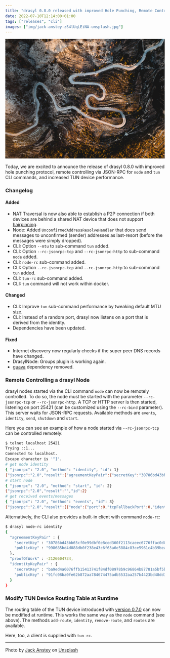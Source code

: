 ```yaml
---
title: "drasyl 0.8.0 released with improved Hole Punching, Remote Controlling for CLI, and increased TUN Device performance"
date: 2022-07-10T12:14:00+01:00
tags: ["releases", "cli"]
images: ["img/jack-anstey-zS4lUqLEiNA-unsplash.jpg"]
---
```


![aerial photography of road](/img/jack-anstey-zS4lUqLEiNA-unsplash.jpg)

Today, we are excited to announce the release of drasyl 0.8.0 with improved hole punching protocol, remote controlling via JSON-RPC for `node` and `tun` CLI commands, and increased TUN device performance.

<!--more-->

### Changelog

#### Added

- NAT Traversal is now also able to establish a P2P connection if both devices are behind a shared
  NAT device that does not support [hairpinning](https://datatracker.ietf.org/doc/html/rfc4787#section-6).
- Node: Added `UnconfirmedAddressResolveHandler` that does send messages to unconfirmed (sender)
  addresses as last-resort (before the messages were simply dropped).
- CLI: Option `--mtu` to sub-command `tun` added.
- CLI: Option `--rc-jsonrpc-tcp` and `--rc-jsonrpc-http` to sub-command `node` added.
- CLI: `node-rc` sub-command added.
- CLI: Option `--rc-jsonrpc-tcp` and `--rc-jsonrpc-http` to sub-command `tun` added.
- CLI: `tun-rc` sub-command added.
- CLI: `tun` command will not work within docker.

#### Changed

- CLI: Improve `tun` sub-command performance by tweaking default MTU size.
- CLI: Instead of a random port, drasyl now listens on a port that is derived from the identity.
- Dependencies have been updated.

#### Fixed

- Internet discovery now regularly checks if the super peer DNS records have changed.
- DrasylNode: Groups plugin is working again.
- [guava](https://github.com/google/guava) dependency removed.

### Remote Controlling a drasyl Node

drasyl nodes started via the CLI command `node` can now be remotely controlled.
To do so, the node must be started with the parameter `--rc-jsonrpc-tcp` or `--rc-jsonrpc-http`.
A TCP or HTTP server is then started, listening on port 25421 (can be customized using the `--rc-bind` parameter).
This server waits for JSON-RPC requests.
Available methods are `events`, `identity`, `send`, `shutdown` and `start`.

Here you can see an example of how a node started via `--rc-jsonrpc-tcp` can be controlled remotely:
```bash
$ telnet localhost 25421
Trying ::1...
Connected to localhost.
Escape character is '^]'.
# get node identity
{ "jsonrpc": "2.0", "method": "identity", "id": 1}
{"jsonrpc":"2.0","result":{"agreementKeyPair":{"secretKey":"30786bd43bb65cf0e99dbf0e8ced360f2113caeec6776ffac0d0fa6befef5076","publicKey":"998685bd4d088db0f238e43c6f63a6e5884c83ce5961c4b39bea5bc298eb6f38"},"proofOfWork":-2126604734,"identityKeyPair":{"secretKey":"ba9ed4a6076ffb15413741f84df08978b9c96864b87781a5bf5b67587c4769c691fc08ba0fe62b872aa784674475adb5532aa257b4423bd48dd333555eb62d4b","publicKey":"91fc08ba0fe62b872aa784674475adb5532aa257b4423bd48dd333555eb62d4b"}},"id":1}
# start node
{ "jsonrpc": "2.0", "method": "start", "id": 2}
{"jsonrpc":"2.0","result":"","id":2}
# get received events/messages
{ "jsonrpc": "2.0", "method": "events", "id": 3}
{"jsonrpc":"2.0","result":[{"node":{"port":0,"tcpFallbackPort":0,"identity":{"agreementKeyPair":{"secretKey":"30786bd43bb65cf0e99dbf0e8ced360f2113caeec6776ffac0d0fa6befef5076","publicKey":"998685bd4d088db0f238e43c6f63a6e5884c83ce5961c4b39bea5bc298eb6f38"},"proofOfWork":-2126604734,"identityKeyPair":{"secretKey":"ba9ed4a6076ffb15413741f84df08978b9c96864b87781a5bf5b67587c4769c691fc08ba0fe62b872aa784674475adb5532aa257b4423bd48dd333555eb62d4b","publicKey":"91fc08ba0fe62b872aa784674475adb5532aa257b4423bd48dd333555eb62d4b"}}},"type":"NodeUpEvent"},{"peer":{"address":"5b4578909bf0ad3565bb5faf843a9f68b325dd87451f6cb747e49d82f6ce5f4c"},"type":"PeerDirectEvent"},{"node":{"port":0,"tcpFallbackPort":0,"identity":{"agreementKeyPair":{"secretKey":"30786bd43bb65cf0e99dbf0e8ced360f2113caeec6776ffac0d0fa6befef5076","publicKey":"998685bd4d088db0f238e43c6f63a6e5884c83ce5961c4b39bea5bc298eb6f38"},"proofOfWork":-2126604734,"identityKeyPair":{"secretKey":"ba9ed4a6076ffb15413741f84df08978b9c96864b87781a5bf5b67587c4769c691fc08ba0fe62b872aa784674475adb5532aa257b4423bd48dd333555eb62d4b","publicKey":"91fc08ba0fe62b872aa784674475adb5532aa257b4423bd48dd333555eb62d4b"}}},"type":"NodeOnlineEvent"},{"peer":{"address":"c0900bcfabc493d062ecd293265f571edb70b85313ba4cdda96c9f77163ba62d"},"type":"PeerDirectEvent"}],"id":3}
```

Alternatively, the CLI also provides a built-in client with command `node-rc`:
```bash
$ drasyl node-rc identity
{
  "agreementKeyPair" : {
    "secretKey" : "30786bd43bb65cf0e99dbf0e8ced360f2113caeec6776ffac0d0fa6befef5076",
    "publicKey" : "998685bd4d088db0f238e43c6f63a6e5884c83ce5961c4b39bea5bc298eb6f38"
  },
  "proofOfWork" : -2126604734,
  "identityKeyPair" : {
    "secretKey" : "ba9ed4a6076ffb15413741f84df08978b9c96864b87781a5bf5b67587c4769c691fc08ba0fe62b872aa784674475adb5532aa257b4423bd48dd333555eb62d4b",
    "publicKey" : "91fc08ba0fe62b872aa784674475adb5532aa257b4423bd48dd333555eb62d4b"
  }
}
```

### Modify TUN Device Routing Table at Runtime

The routing table of the TUN device introduced with [version 0.7.0](/blog/drasyl-0-7-0-released/) can now be modified at runtime.
This works the same way as the `node` command (see above).
The methods `add-route`, `identity`, `remove-route`, and `routes` are available.

Here, too, a client is supplied with `tun-rc`.

---

Photo by [Jack Anstey](https://unsplash.com/@jack_anstey) on [Unsplash](https://unsplash.com/)
